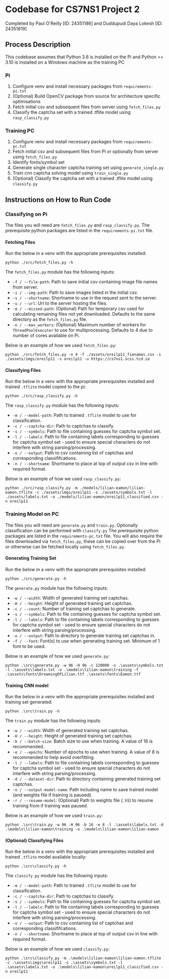 # Codebase for CS7NS1 Project 2
Completed by Paul O'Reilly [ID: 24351186] and Duddupudi Daya Lokesh [ID: 24351819]

## Process Description
This codebase assumes that Python 3.8 is installed on the Pi and Python >= 3.10 is installed on a Windows machine as the training PC

### Pi
1. Configure venv and install necessary packages from `requirements-pi.txt` 
2. (Optional) Build OpenCV package from source for architecture specific optimisations
3. Fetch initial csv and subsequent files from server using `fetch_files.py`
4. Classify the captcha set with a trained .tflite model using `rasp_classify.py`

### Training PC
1. Configure venv and install necessary packages from `requirements-pc.txt`
2. Fetch initial csv and subsequent files from Pi or optionally from server using `fetch_files.py`
3. Identify fonts/symbol set
4. Generate single character captcha training set using `generate_single.py`
5. Train cnn captcha solving model using `train_single.py`
6. (Optional) Classify the captcha set with a trained .tflite model using `classify.py`

## Instructions on How to Run Code

### Classifying on Pi
The files you will need are `fetch_files.py` and `rasp_classify.py`. The prerequisite python packages are listed in the `requirements-pi.txt` file.

#### Fetching Files
Run the below in a venv with the appropriate prerequisites installed:
```
python ./src/fetch_files.py -h
```

The `fetch_files.py` module has the following inputs:
- `-f / --file-path`: Path to save initial csv containing image file names from server.
- `-i / --img-path`: Path to save images listed in the initial csv.
- `-s / --shortname`: Shortname to use in the request sent to the server.
- `-u / --url`: Url to the server hosting the files.
- `-m / --missed-path`: (Optional) Path for temporary csv used for calculating remaining files not yet downloaded. Defaults to the same directory as the `fetch_files.py` file.
- `-n / --max_workers`: (Optional) Maximum number of workers for `ThreadPoolExecuter` to use for multiprocessing. Defaults to 4 due to number of cores available on Pi. 

Below is an example of how we used `fetch_files.py`:
```
python ./src/fetch_files.py -n 4 -f ./assets/oreilp11_fienames.csv -i ./assets/imgs/oreilp11 -s oreilp11 -u https://cs7ns1.scss.tcd.ie
```
#### Classifying Files
Run the below in a venv with the appropriate prerequisites installed and trained `.tflite` model copied to the pi:
```
python ./src/rasp_classify.py -h
```

The `rasp_classify.py` module has the following inputs:
- `-m / --model-path`: Path to trained `.tflite` model to use for classification.
- `-c / --captcha-dir`: Path to captchas to classify.
- `-s / --symbols`: Path to file containing guesses for captcha symbol set.
- `-l / --labels`: Path to file containing labels corresponding to guesses for captcha symbol set - used to ensure special characters do not interfere with string parsing/processing.
- `-o / --output`: Path to csv containing list of captchas and corresponding classififcations.
- `-n / --shortname`: Shortname to place at top of output csv in line with required format.

Below is an example of how we used `rasp_classify.py`:
```
python ./src/rasp_classify.py -m ./models/lilian-eamon/lilian-eamon.tflite -c ./assets/imgs/oreilp11 -s ./assets/symbols.txt -l ./assets/labels.txt -o ./models/lilian-eamon/oreilp11_classified.csv -n oreilp11
```

### Training Model on PC
The files you will need are `generate.py` and `train.py`. Optionally classification can be performed with `classify.py` The prerequisite python packages are listed in the `requirements-pc.txt` file. You will also require the files downloaded via `fetch_files.py`, these can be copied over from the Pi or otherwise can be fetched locally using `fetch_files.py`.

#### Generating Training Set
Run the below in a venv with the appropriate prerequisites installed:
```
python ./src/generate.py -h
```

The `generate.py` module has the following inputs:
- `-w / --width`: Width of generated training set captchas.
- `-H / --height`: Height of generated training set captchas.
- `-c / --count`: Number of training set captchas to generate.
- `-s / --symbols`: Path to file containing guesses for captcha symbol set.
- `-l / --labels`: Path to file containing labels corresponding to guesses for captcha symbol set - used to ensure special characters do not interfere with string parsing/processing.
- `-o / --output`: Path to directory to generate training set captchas in.
- `-f / --font`: Font(s) to use when generating training set. Minimum of 1 font to be used.

Below is an example of how we used `generate.py`:
```
python .\src\generate.py -w 96 -H 96 -c 120000 -s .\assets\symbols.txt -l .\assets\labels.txt -o .\models\lilian-eamon\training -f .\assets\fonts\DreamingOfLilian.ttf .\assets\fonts\Eamon.ttf
```

#### Training CNN model
Run the below in a venv with the appropriate prerequisites installed and training set generated:
```
python .\src\train.py -h
```

The `train.py` module has the following inputs:
- `-w / --width`: Width of generated training set captchas.
- `-H / --height`: Height of generated training set captchas.
- `-b / --batch-size`: Batch size to use when training. A value of 16 is recommended.
- `-e / --epochs`: Number of epochs to use when training. A value of 8 is recommended to help avoid overfitting.
- `-l / --labels`: Path to file containing labels corresponding to guesses for captcha symbol set - used to ensure special characters do not interfere with string parsing/processing.
- `-d / --dataset-dir`: Path to directory containing generated training set captchas.
- `-o / --output-model-name`: Path including name to save trained model (and weights file if training is paused).
- `-r / --resume-model`: (Optional) Path to weights file (`.h5`) to resume training from if training was paused.

Below is an example of how we used `train.py`:
```
python .\src\train.py -w 96 -H 96 -b 16 -e 8 -l .\assets\labels.txt -d .\models\lilian-eamon\training -o .\models\lilian-eamon\lilian-eamon
```

#### (Optional) Classifying Files
Run the below in a venv with the appropriate prerequisites installed and trained `.tflite` model available locally:
```
python .\src\classify.py -h
```

The `classify.py` module has the following inputs:
- `-m / --model-path`: Path to trained `.tflite` model to use for classification.
- `-c / --captcha-dir`: Path to captchas to classify.
- `-s / --symbols`: Path to file containing guesses for captcha symbol set.
- `-l / --labels`: Path to file containing labels corresponding to guesses for captcha symbol set - used to ensure special characters do not interfere with string parsing/processing.
- `-o / --output`: Path to csv containing list of captchas and corresponding classififcations.
- `-n / --shortname`: Shortname to place at top of output csv in line with required format.

Below is an example of how we used `classify.py`:
```
python .\src\classify.py -m .\models\lilian-eamon\lilian-eamon.tflite -c .\assets\imgs\oreilp11 -s .\assets\symbols.txt -l .\assets\labels.txt -o .\models\lilian-eamon\oreilp11_classified.csv -n oreilp11
```